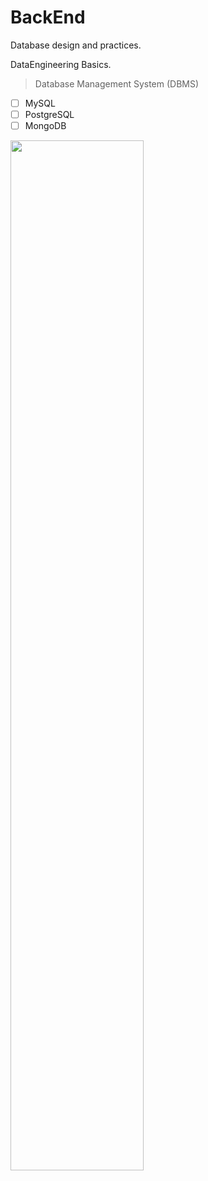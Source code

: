 # BackEnd
Database design and practices.

DataEngineering Basics.

> Database Management System (DBMS)

- [ ] MySQL
- [ ] PostgreSQL
- [ ] MongoDB

<img src='https://hachinet.com/upload/2020/08/hinh-anh-bai-viet-202008240419_1153518213.jpg' width=65%>
